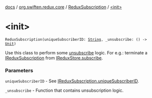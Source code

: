 [docs](../../index.md) / [org.swiften.redux.core](../index.md) / [ReduxSubscription](index.md) / [&lt;init&gt;](./-init-.md)

# &lt;init&gt;

`ReduxSubscription(uniqueSubscriberID: `[`String`](https://kotlinlang.org/api/latest/jvm/stdlib/kotlin/-string/index.html)`, _unsubscribe: () -> `[`Unit`](https://kotlinlang.org/api/latest/jvm/stdlib/kotlin/-unit/index.html)`)`

Use this class to perform some [unsubscribe](unsubscribe.md) logic. For e.g.: terminate a [IReduxSubscription](../-i-redux-subscription/index.md)
from [IReduxStore.subscribe](../-i-redux-subscriber-provider/subscribe.md).

### Parameters

`uniqueSubscriberID` - See [IReduxSubscription.uniqueSubscriberID](../-i-subscriber-i-d-provider/unique-subscriber-i-d.md).

`_unsubscribe` - Function that contains unsubscription logic.